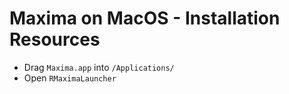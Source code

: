# Maxima on MacOS - Installation Resources

- Drag `Maxima.app` into `/Applications/`
- Open `RMaximaLauncher`


